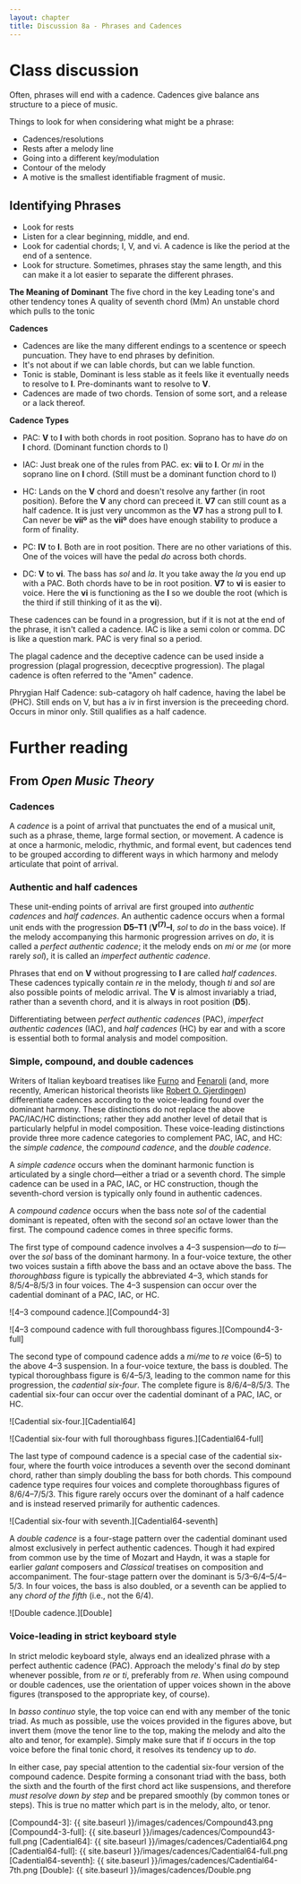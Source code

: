 ```yaml
---
layout: chapter
title: Discussion 8a - Phrases and Cadences
---
```


# Class discussion
Often, phrases will end with a cadence. Cadences give balance ans structure to a piece of music. 

Things to look for when considering what might be a phrase:

- Cadences/resolutions
- Rests after a melody line
- Going into a different key/modulation
- Contour of the melody
- A motive is the smallest identifiable fragment of music.

## Identifying Phrases ##
- Look for rests
- Listen for a clear beginning, middle, and end.
- Look for cadential chords; I, V, and vi. A cadence is like the period at the end of a sentence.
- Look for structure. Sometimes, phrases stay the same length, and this can make it a lot easier to separate the different phrases.


**The Meaning of Dominant**
The five chord in the key
Leading tone's and other tendency tones
A quality of seventh chord (Mm)
An unstable chord which pulls to the tonic

**Cadences**
- Cadences are like the many different endings to a scentence or speech puncuation. They have to end phrases by definition. 
- It's not about if we can lable chords, but can we lable function.
- Tonic is stable, Dominant is less stable as it feels like it eventually needs to resolve to **I**. Pre-dominants want to resolve to **V**. 
- Cadences are made of two chords. Tension of some sort, and a release or a lack thereof. 

**Cadence Types** 
- PAC: **V** to **I** with both chords in root position. Soprano has to have *do* on **I** chord. (Dominant function chords to I)
- IAC: Just break one of the rules from PAC. ex: **vii** to **I**. Or *mi* in the soprano line on **I** chord. (Still must be a dominant function chord to I)
- HC: Lands on the **V** chord and doesn't resolve any farther (in root position). Before the **V** any chord can preceed it. **V7** can still count as a half cadence. It is just very uncommon as the **V7** has a strong pull to **I**. Can never be **viiº** as the  **viiº** does have enough stability to produce a form of finality.

- PC: **IV** to **I**. Both are in root position. There are no other variations of this. One of the voices will have the pedal *do* across both chords.  
- DC: **V** to **vi**. The bass has *sol* and *la*. It you take away the *la* you end up with a PAC. Both chords have to be in root position. **V7** to **vi** is easier to voice. Here the **vi** is functioning as the **I** so we double the root (which is the third if still thinking of it as the **vi**).

These cadences can be found in a progression, but if it is not at the end of the phrase, it isn't called a cadence.
IAC is like a semi colon or comma. DC is like a question mark. PAC is very final so a period. 

The plagal cadence and the deceptive cadence can be used inside a progression (plagal progression, dececptive progression). The plagal cadence is often referred to the "Amen" cadence.

Phrygian Half Cadence: sub-catagory oh half cadence, having the label be (PHC). Still ends on V, but has a iv in first inversion is the preceeding chord. Occurs in minor only. Still qualifies as a half cadence.

# Further reading

## From *Open Music Theory*

### Cadences

A *cadence* is a point of arrival that punctuates the end of a musical unit, such as a phrase, theme, large formal section, or movement. A cadence is at once a harmonic, melodic, rhythmic, and formal event, but cadences tend to be grouped according to different ways in which harmony and melody articulate that point of arrival.

### Authentic and half cadences

These unit-ending points of arrival are first grouped into *authentic cadences* and *half cadences*. An authentic cadence occurs when a formal unit ends with the progression **D5–T1** (**V<sup>(7)</sup>–I**, *sol* to *do* in the bass voice). If the melody accompanying this harmonic progression arrives on *do*, it is called a *perfect authentic cadence*; it the melody ends on *mi* or *me* (or more rarely *sol*), it is called an *imperfect authentic cadence*.

Phrases that end on **V** without progressing to **I** are called *half cadences*. These cadences typically contain *re* in the melody, though *ti* and *sol* are also possible points of melodic arrival. The **V** is almost invariably a triad, rather than a seventh chord, and it is always in root position (**D5**).

Differentiating between *perfect authentic cadences* (PAC), *imperfect authentic cadences* (IAC), and *half cadences* (HC) by ear and with a score is essential both to formal analysis and model composition.


### Simple, compound, and double cadences

Writers of Italian keyboard treatises like [Furno][Furno] and [Fenaroli][Fenaroli] (and, more recently, American historical theorists like [Robert O. Gjerdingen][Gjerdingen]) differentiate cadences according to the voice-leading found over the dominant harmony. These distinctions do not replace the above PAC/IAC/HC distinctions; rather they add another level of detail that is particularly helpful in model composition. These voice-leading distinctions provide three more cadence categories to complement PAC, IAC, and HC: the *simple cadence*, the *compound cadence*, and the *double cadence*.

A *simple cadence* occurs when the dominant harmonic function is articulated by a single chord—either a triad or a seventh chord. The simple cadence can be used in a PAC, IAC, or HC construction, though the seventh-chord version is typically only found in authentic cadences.

A *compound cadence* occurs when the bass note *sol* of the cadential dominant is repeated, often with the second *sol* an octave lower than the first. The compound cadence comes in three specific forms.

The first type of compound cadence involves a 4–3 suspension—*do* to *ti*—over the *sol* bass of the dominant harmony. In a four-voice texture, the other two voices sustain a fifth above the bass and an octave above the bass. The *thoroughbass* figure is typically the abbreviated 4–3, which stands for 8/5/4–8/5/3 in four voices. The 4–3 suspension can occur over the cadential dominant of a PAC, IAC, or HC.

![4–3 compound cadence.][Compound4-3]

![4–3 compound cadence with full thoroughbass figures.][Compound4-3-full]

The second type of compound cadence adds a *mi/me* to *re* voice (6–5) to the above 4–3 suspension. In a four-voice texture, the bass is doubled. The typical thoroughbass figure is 6/4–5/3, leading to the common name for this progression, the *cadential six-four*. The complete figure is 8/6/4–8/5/3.  The cadential six-four can occur over the cadential dominant of a PAC, IAC, or HC.

![Cadential six-four.][Cadential64]

![Cadential six-four with full thoroughbass figures.][Cadential64-full]

The last type of compound cadence is a special case of the cadential six-four, where the fourth voice introduces a seventh over the second dominant chord, rather than simply doubling the bass for both chords. This compound cadence type requires four voices and complete thoroughbass figures of 8/6/4–7/5/3. This figure rarely occurs over the dominant of a half cadence and is instead reserved primarily for authentic cadences.

![Cadential six-four with seventh.][Cadential64-seventh]

A *double cadence* is a four-stage pattern over the cadential dominant used almost exclusively in perfect authentic cadences. Though it had expired from common use by the time of Mozart and Haydn, it was a staple for earlier *galant* composers and *Classical* treatises on composition and accompaniment. The four-stage pattern over the dominant is 5/3–6/4–5/4–5/3. In four voices, the bass is also doubled, or a seventh can be applied to any *chord of the fifth* (i.e., not the 6/4).

![Double cadence.][Double]

### Voice-leading in strict keyboard style

In strict melodic keyboard style, always end an idealized phrase with a perfect authentic cadence (PAC). Approach the melody's final *do* by step whenever possible, from *re* or *ti*, preferably from *re*. When using compound or double cadences, use the orientation of upper voices shown in the above figures (transposed to the appropriate key, of course).

In *basso continuo* style, the top voice can end with any member of the tonic triad. As much as possible, use the voices provided in the figures above, but invert them (move the tenor line to the top, making the melody and alto the alto and tenor, for example). Simply make sure that if *ti* occurs in the top voice before the final tonic chord, it resolves its tendency up to *do*.

In either case, pay special attention to the cadential six-four version of the compound cadence. Despite forming a consonant triad with the bass, both the sixth and the fourth of the first chord act like suspensions, and therefore *must resolve down by step* and be prepared smoothly (by common tones or steps). This is true no matter which part is in the melody, alto, or tenor.





[Furno]: http://faculty-web.at.northwestern.edu/music/gjerdingen/partimenti/collections/Furno/regoleP5.htm
[Fenaroli]: http://faculty-web.at.northwestern.edu/music/gjerdingen/partimenti/collections/Fenaroli/Regole/regoleP3.htm
[Gjerdingen]: http://faculty-web.at.northwestern.edu/music/gjerdingen/index.htm
[Compound4-3]: {{ site.baseurl }}/images/cadences/Compound43.png
[Compound4-3-full]: {{ site.baseurl }}/images/cadences/Compound43-full.png
[Cadential64]: {{ site.baseurl }}/images/cadences/Cadential64.png
[Cadential64-full]: {{ site.baseurl }}/images/cadences/Cadential64-full.png
[Cadential64-seventh]: {{ site.baseurl }}/images/cadences/Cadential64-7th.png
[Double]: {{ site.baseurl }}/images/cadences/Double.png
